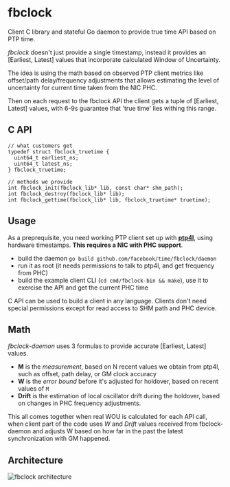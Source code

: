 # fbclock

Client C library and stateful Go daemon to provide true time API based on PTP time.

*fbclock* doesn't just provide a single timestamp, instead it provides an [Earliest, Latest] values that incorporate calculated Window of Uncertainty.

The idea is using the math based on observed PTP client metrics like offset/path delay/frequency adjustments that allows estimating the level of uncertainty for current time taken from the NIC PHC.

Then on each request to the fbclock API the client gets a tuple of [Earliest, Latest] values, with 6-9s guarantee that 'true time' lies withing this range.

## C API

```
// what customers get
typedef struct fbclock_truetime {
  uint64_t earliest_ns;
  uint64_t latest_ns;
} fbclock_truetime;

// methods we provide
int fbclock_init(fbclock_lib* lib, const char* shm_path);
int fbclock_destroy(fbclock_lib* lib);
int fbclock_gettime(fbclock_lib* lib, fbclock_truetime* truetime);
```

## Usage

As a preprequisite, you need working PTP client set up with [**ptp4l**](https://linuxptp.sourceforge.net/), using hardware timestamps.
**This requires a NIC with PHC support**.

- build the daemon `go build github.com/facebook/time/fbclock/daemon`
- run it as root (it needs permissions to talk to ptp4l, and get frequency from PHC)
- build the example client CLI (`cd cmd/fbclock-bin && make`), use it to exercise the API and get the current PHC time

C API can be used to build a client in any language. Clients don't need special permissions except for read access to SHM path and PHC device.

## Math

*fbclock-daemon* uses 3 formulas to provide accurate [Earliest, Latest] values.

* **M** is the *measurement*, based on N recent values we obtain from ptp4l, such as offset, path delay, or GM clock accuracy
* **W** is the *error bound* before it's adjusted for holdover, based on recent values of `M`
* **Drift** is the estimation of local oscillator drift during the holdover, based on changes in PHC frequency adjustments.

This all comes together when real WOU is calculated for each API call, when client part of the code uses *W* and *Drift* values received from fbclock-daemon and adjusts W based on how far in the past the latest synchronization with GM happened.

## Architecture

![fbclock architecture](architecture.png)
